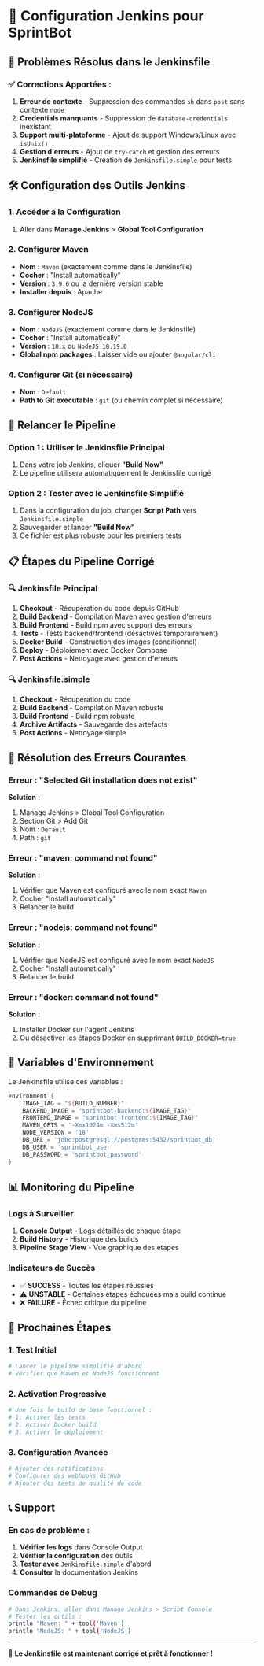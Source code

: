 # 🔧 Configuration Jenkins pour SprintBot

## 🚨 Problèmes Résolus dans le Jenkinsfile

### ✅ Corrections Apportées :
1. **Erreur de contexte** - Suppression des commandes `sh` dans `post` sans contexte `node`
2. **Credentials manquants** - Suppression de `database-credentials` inexistant
3. **Support multi-plateforme** - Ajout de support Windows/Linux avec `isUnix()`
4. **Gestion d'erreurs** - Ajout de `try-catch` et gestion des erreurs
5. **Jenkinsfile simplifié** - Création de `Jenkinsfile.simple` pour tests

## 🛠️ Configuration des Outils Jenkins

### 1. Accéder à la Configuration
1. Aller dans **Manage Jenkins** > **Global Tool Configuration**

### 2. Configurer Maven
- **Nom** : `Maven` (exactement comme dans le Jenkinsfile)
- **Cocher** : "Install automatically"
- **Version** : `3.9.6` ou la dernière version stable
- **Installer depuis** : Apache

### 3. Configurer NodeJS
- **Nom** : `NodeJS` (exactement comme dans le Jenkinsfile)
- **Cocher** : "Install automatically"  
- **Version** : `18.x` ou `NodeJS 18.19.0`
- **Global npm packages** : Laisser vide ou ajouter `@angular/cli`

### 4. Configurer Git (si nécessaire)
- **Nom** : `Default`
- **Path to Git executable** : `git` (ou chemin complet si nécessaire)

## 🔄 Relancer le Pipeline

### Option 1 : Utiliser le Jenkinsfile Principal
1. Dans votre job Jenkins, cliquer **"Build Now"**
2. Le pipeline utilisera automatiquement le Jenkinsfile corrigé

### Option 2 : Tester avec le Jenkinsfile Simplifié
1. Dans la configuration du job, changer **Script Path** vers `Jenkinsfile.simple`
2. Sauvegarder et lancer **"Build Now"**
3. Ce fichier est plus robuste pour les premiers tests

## 📋 Étapes du Pipeline Corrigé

### 🔍 Jenkinsfile Principal
1. **Checkout** - Récupération du code depuis GitHub
2. **Build Backend** - Compilation Maven avec gestion d'erreurs
3. **Build Frontend** - Build npm avec support des erreurs
4. **Tests** - Tests backend/frontend (désactivés temporairement)
5. **Docker Build** - Construction des images (conditionnel)
6. **Deploy** - Déploiement avec Docker Compose
7. **Post Actions** - Nettoyage avec gestion d'erreurs

### 🔍 Jenkinsfile.simple
1. **Checkout** - Récupération du code
2. **Build Backend** - Compilation Maven robuste
3. **Build Frontend** - Build npm robuste
4. **Archive Artifacts** - Sauvegarde des artefacts
5. **Post Actions** - Nettoyage simple

## 🐛 Résolution des Erreurs Courantes

### Erreur : "Selected Git installation does not exist"
**Solution** :
1. Manage Jenkins > Global Tool Configuration
2. Section Git > Add Git
3. Nom : `Default`
4. Path : `git`

### Erreur : "maven: command not found"
**Solution** :
1. Vérifier que Maven est configuré avec le nom exact `Maven`
2. Cocher "Install automatically"
3. Relancer le build

### Erreur : "nodejs: command not found"  
**Solution** :
1. Vérifier que NodeJS est configuré avec le nom exact `NodeJS`
2. Cocher "Install automatically"
3. Relancer le build

### Erreur : "docker: command not found"
**Solution** :
1. Installer Docker sur l'agent Jenkins
2. Ou désactiver les étapes Docker en supprimant `BUILD_DOCKER=true`

## 🔧 Variables d'Environnement

Le Jenkinsfile utilise ces variables :
```groovy
environment {
    IMAGE_TAG = "${BUILD_NUMBER}"
    BACKEND_IMAGE = "sprintbot-backend:${IMAGE_TAG}"
    FRONTEND_IMAGE = "sprintbot-frontend:${IMAGE_TAG}"
    MAVEN_OPTS = '-Xmx1024m -Xms512m'
    NODE_VERSION = '18'
    DB_URL = 'jdbc:postgresql://postgres:5432/sprintbot_db'
    DB_USER = 'sprintbot_user'
    DB_PASSWORD = 'sprintbot_password'
}
```

## 📊 Monitoring du Pipeline

### Logs à Surveiller
1. **Console Output** - Logs détaillés de chaque étape
2. **Build History** - Historique des builds
3. **Pipeline Stage View** - Vue graphique des étapes

### Indicateurs de Succès
- ✅ **SUCCESS** - Toutes les étapes réussies
- ⚠️ **UNSTABLE** - Certaines étapes échouées mais build continue
- ❌ **FAILURE** - Échec critique du pipeline

## 🚀 Prochaines Étapes

### 1. Test Initial
```bash
# Lancer le pipeline simplifié d'abord
# Vérifier que Maven et NodeJS fonctionnent
```

### 2. Activation Progressive
```bash
# Une fois le build de base fonctionnel :
# 1. Activer les tests
# 2. Activer Docker build
# 3. Activer le déploiement
```

### 3. Configuration Avancée
```bash
# Ajouter des notifications
# Configurer des webhooks GitHub
# Ajouter des tests de qualité de code
```

## 📞 Support

### En cas de problème :
1. **Vérifier les logs** dans Console Output
2. **Vérifier la configuration** des outils
3. **Tester avec** `Jenkinsfile.simple` d'abord
4. **Consulter** la documentation Jenkins

### Commandes de Debug
```bash
# Dans Jenkins, aller dans Manage Jenkins > Script Console
# Tester les outils :
println "Maven: " + tool('Maven')
println "NodeJS: " + tool('NodeJS')
```

---

🎉 **Le Jenkinsfile est maintenant corrigé et prêt à fonctionner !**
